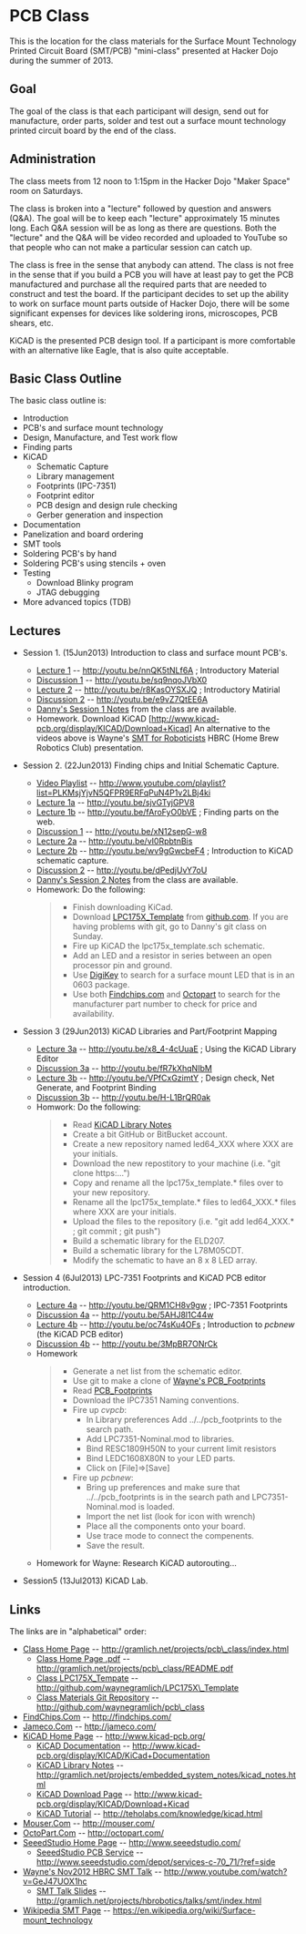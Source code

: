 # PCB Class

This is the location for the class materials for the
Surface Mount Technology Printed Circuit Board (SMT/PCB)
"mini-class" presented at Hacker Dojo during the summer
of 2013.

## Goal

The goal of the class is that each participant will design,
send out for manufacture, order parts, solder and test out
a surface mount technology printed circuit board by the
end of the class.

## Administration

The class meets from 12 noon to 1:15pm in the Hacker Dojo
"Maker Space" room on Saturdays.

The class is broken into a "lecture" followed by question
and answers (Q&A).  The goal will be to keep each "lecture"
approximately 15 minutes long.  Each Q&A session will be
as long as there are questions.  Both the "lecture" and
the Q&A will be video recorded and uploaded to YouTube
so that people who can not make a particular session can
catch up.

The class is free in the sense that anybody can attend.
The class is not free in the sense that if you build a PCB
you will have at least pay to get the PCB manufactured
and purchase all the required parts that are needed to
construct and test the board.  If the participant decides
to set up the ability to work on surface mount parts outside
of Hacker Dojo, there will be some significant expenses for
devices like soldering irons, microscopes, PCB shears, etc.

KiCAD is the presented PCB design tool.  If a participant
is more comfortable with an alternative like Eagle, that
is also quite acceptable.


## Basic Class Outline

The basic class outline is:

* Introduction
* PCB's and surface mount technology
* Design, Manufacture, and Test work flow
* Finding parts
* KiCAD
  * Schematic Capture
  * Library management
  * Footprints (IPC-7351)
  * Footprint editor
  * PCB design and design rule checking
  * Gerber generation and inspection
* Documentation
* Panelization and board ordering
* SMT tools
* Soldering PCB's by hand
* Soldering PCB's using stencils + oven
* Testing
  * Download Blinky program
  * JTAG debugging
* More advanced topics (TDB)

## Lectures

* Session 1.  (15Jun2013) Introduction to class and surface mount PCB's.
  * [Lecture 1](http://youtu.be/nnQK5tNLf6A)
    -- http://youtu.be/nnQK5tNLf6A
    ; Introductory Material
  * [Discussion 1](http://youtu.be/sq9nqoJVbX0)
    -- http://youtu.be/sq9nqoJVbX0
  * [Lecture 2](http://youtu.be/r8KasOYSXJQ)
    -- http://youtu.be/r8KasOYSXJQ
    ; Introductory Matirial
  * [Discussion 2](http://youtu.be/e9vZ7QtEE6A)
    -- http://youtu.be/e9vZ7QtEE6A
  * [Danny's Session 1 Notes](https://docs.google.com/document/d/1DMb4D6pvlmSKxChsnne0z5LuC7Gld0QWWKAN4YXvKoI/edit?usp=sharing)
    from the class are available.
  * Homework. Download KiCAD [http://www.kicad-pcb.org/display/KICAD/Download+Kicad]
  An alternative to the videos above is Wayne's
  [SMT for Roboticists](http://www.youtube.com/watch?v=GeJ47UOX1hc)
  HBRC (Home Brew Robotics Club) presentation.

* Session 2. (22Jun2013) Finding chips and Initial Schematic Capture.
  * [Video Playlist](http://www.youtube.com/playlist?list=PLKMsjYjvN5QFPR9ERFqPuN4P1v2LBj4ki)
    -- http://www.youtube.com/playlist?list=PLKMsjYjvN5QFPR9ERFqPuN4P1v2LBj4ki
  * [Lecture 1a](http://youtu.be/sjvGTyjGPV8)
    -- http://youtu.be/sjvGTyjGPV8
  * [Lecture 1b](http://youtu.be/fAroFyO0bVE)
    -- http://youtu.be/fAroFyO0bVE
    ; Finding parts on the web.
  * [Discussion 1](http://youtu.be/xN12sepG-w8)
    -- http://youtu.be/xN12sepG-w8
  * [Lecture 2a](http://youtu.be/vI0RpbtnBis)
    -- http://youtu.be/vI0RpbtnBis
  * [Lecture 2b](http://youtu.be/wv9gGwcbeF4)
    -- http://youtu.be/wv9gGwcbeF4
    ; Introduction to KiCAD schematic capture.
  * [Discussion 2](http://youtu.be/dPedjUvY7oU)
    -- http://youtu.be/dPedjUvY7oU
  * [Danny's Session 2 Notes](https://docs.google.com/document/d/1GqWEFcGUVsEyfptQhkV_uVC4z0SMdCxRVqqwu-LNGJA/edit?usp=sharing) from the class are available.
  * Homework: Do the following:
    > * Finish downloading KiCad.
    > * Download
    >   [LPC175X\_Template](http://github.com/waynegramlich/LPC175X_Template)
    >   from [github.com](http://github.com/).  If you are having problems
    >   with git, go to Danny's git class on Sunday.
    > * Fire up KiCAD the lpc175x\_template.sch schematic.
    > * Add an LED and a resistor in series between an open processor
    >   pin and ground.
    > * Use [DigiKey](http://digikey.com/) to search for a surface mount
    >   LED that is in an 0603 package.
    > * Use both [Findchips.com](http://findchips.com/) and
    >   [Octopart](http://octopart.com/) to search for the manufacturer part
    >   number to check for price and availability.

* Session 3 (29Jun2013) KiCAD Libraries and Part/Footprint Mapping
  * [Lecture 3a](http://youtu.be/x8_4-4cUuaE)
    -- http://youtu.be/x8_4-4cUuaE
    ; Using the KiCAD Library Editor
  * [Discussion 3a](http://youtu.be/fR7kXhqNIbM)
    -- http://youtu.be/fR7kXhqNIbM
  * [Lecture 3b](http://youtu.be/VPfCxGzimtY)
    -- http://youtu.be/VPfCxGzimtY
    ; Design check, Net Generate, and Footprint Binding
  * [Discussion 3b](http://youtu.be/H-L1BrQR0ak)
    -- http://youtu.be/H-L1BrQR0ak
  * Homwork: Do the following:
    > * Read [KiCAD Library Notes](http://gramlich.net/projects/embedded_system_notes/kicad_notes.html)
    > * Create a bit GitHub or BitBucket account.
    > * Create a new repository named led64\_XXX where XXX are your initials.
    > * Download the new repostitory to your machine
        (i.e. "git clone https:...")
    > * Copy and rename all the lpc175x\_template.* files over to your new
    >   repository.
    > * Rename all the lpc175x\_template.* files to led64\_XXX.* files where
    >   XXX are your initials.
    > * Upload the files to the repository
	(i.e. "git add led64\_XXX.* ; git commit ; git push")
    > * Build a schematic library for the ELD207.
    > * Build a schematic library for the L78M05CDT.
    > * Modify the schematic to have an 8 x 8 LED array.

* Session 4 (6Jul2013) LPC-7351 Footprints and KiCAD PCB editor introduction.
  * [Lecture 4a](http://youtu.be/QRM1CH8v9gw)
    -- http://youtu.be/QRM1CH8v9gw
    ; IPC-7351 Footprints
  * [Discussion 4a](http://youtu.be/5AHJ8l1C44w)
    -- http://youtu.be/5AHJ8l1C44w
  * [Lecture 4b](http://youtu.be/oc74sKu4OFs)
    -- http://youtu.be/oc74sKu4OFs
    ; Introduction to *pcbnew* (the KiCAD PCB editor)
  * [Discussion 4b](http://youtu.be/3MpBR7ONrCk)
    -- http://youtu.be/3MpBR7ONrCk
  * Homework
    > * Generate a net list from the schematic editor.
    > * Use git to make a clone of
        [Wayne's PCB_Footprints](http://www.github.com/waynegramlich/pcb_footprints/) 
    > * Read [PCB\_Footprints](http://gramlich.net/projects/pcb_footprints/index.html)
    > * Download the IPC7351 Naming conventions.
    > * Fire up *cvpcb*:
    >   * In Library preferences Add ../../pcb\_footprints to the search path.
    >   * Add LPC7351-Nominal.mod to libraries.
    >   * Bind RESC1809H50N to your current limit resistors
    >   * Bind LEDC1608X80N to your LED parts.
    >   * Click on [File]=>[Save]
    > * Fire up *pcbnew*:
    >   * Bring up preferences and make sure that ../../pcb\_footprints is
    >     in the search path and LPC7351-Nominal.mod is loaded.
    >   * Import the net list (look for icon with wrench)
    >   * Place all the components onto your board.
    >   * Use trace mode to connect the compenents.
    >   * Save the result.
  * Homework for Wayne: Research KiCAD autorouting...

* Session5 (13Jul2013) KiCAD Lab.

## Links

The links are in "alphabetical" order:

* [Class Home Page](http://gramlich.net/projects/pcb_class/index.html)
  -- http://gramlich.net/projects/pcb\_class/index.html
  * [Class Home Page .pdf](http://gramlich.net/projects/pcb\_class/README.pdf)
  -- http://gramlich.net/projects/pcb\_class/README.pdf
  * [Class LPC175X\_Tempate](http://github.com/waynegramlich/LPC175X_Template)
     -- http://github.com/waynegramlich/LPC175X\_Template
  * [Class Materials Git Repository](http://github.com/waynegramlich/pcb_class)
     -- http://github.com/waynegramlich/pcb\_class
* [FindChips.Com](http://findchips.com/)
  -- http://findchips.com/
* [Jameco.Com](http://jameco.com/)
  -- http://jameco.com/
* [KiCAD Home Page](http://www.kicad-pcb.org/)
  -- http://www.kicad-pcb.org/
  * [KiCAD Documentation](http://www.kicad-pcb.org/display/KICAD/KiCad+Documentation)
    -- http://www.kicad-pcb.org/display/KICAD/KiCad+Documentation
  * [KiCAD Library Notes](http://gramlich.net/projects/embedded_system_notes/kicad_notes.html)
    -- http://gramlich.net/projects/embedded_system_notes/kicad_notes.html
  * [KiCAD Download Page](http://www.kicad-pcb.org/display/KICAD/Download+Kicad)
    -- http://www.kicad-pcb.org/display/KICAD/Download+Kicad
  * [KiCAD Tutorial](http://teholabs.com/knowledge/kicad.html)
    -- http://teholabs.com/knowledge/kicad.html
* [Mouser.Com](http://mouser.com/)
  -- http://mouser.com/
* [OctoPart.Com](http://octopart.com/)
  -- http://octopart.com/
* [SeeedStudio Home Page](http://www.seeedstudio.com/)
  -- http://www.seeedstudio.com/
  * [SeeedStudio PCB Service](http://www.seeedstudio.com/depot/services-c-70_71/?ref=side)
    -- http://www.seeedstudio.com/depot/services-c-70_71/?ref=side
* [Wayne's Nov2012 HBRC SMT Talk](http://www.youtube.com/watch?v=GeJ47UOX1hc)
  --  http://www.youtube.com/watch?v=GeJ47UOX1hc
  * [SMT Talk Slides](http://gramlich.net/projects/hbrobotics/talks/smt/index.html)
    -- http://gramlich.net/projects/hbrobotics/talks/smt/index.html
* [Wikipedia SMT Page](https://en.wikipedia.org/wiki/Surface-mount_technology)
  -- https://en.wikipedia.org/wiki/Surface-mount_technology

